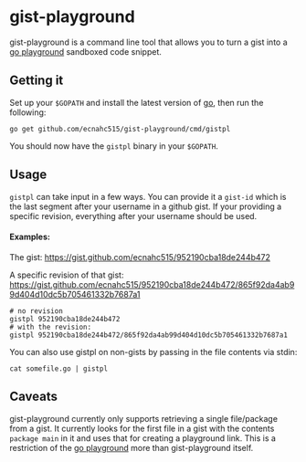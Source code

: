 gist-playground
===============

gist-playground is a command line tool that allows you to turn a gist into a
[go playground][playground] sandboxed code snippet.

Getting it
----------

Set up your `$GOPATH` and install the latest version of [go][go], then
run the following:

````
go get github.com/ecnahc515/gist-playground/cmd/gistpl
````

You should now have the `gistpl` binary in your `$GOPATH`.

Usage
-----

`gistpl` can take input in a few ways. You can provide it a `gist-id` which is the last segment after your username in a github gist. If your providing a specific revision,
everything after your username should be used.

#### Examples:

The gist: https://gist.github.com/ecnahc515/952190cba18de244b472

A specific revision of that gist: https://gist.github.com/ecnahc515/952190cba18de244b472/865f92da4ab99d404d10dc5b705461332b7687a1

````
# no revision
gistpl 952190cba18de244b472
# with the revision:
gistpl 952190cba18de244b472/865f92da4ab99d404d10dc5b705461332b7687a1
````

You can also use gistpl on non-gists by passing in the file contents via stdin:

````
cat somefile.go | gistpl
````

Caveats
-------

gist-playground currently only supports retrieving a single file/package from a
gist. It currently looks for the first file in a gist with the contents
`package main` in it and uses that for creating a playground link. This is a
restriction of the [go playground][playground] more than gist-playground itself.


[playground]: http://play.golang.org/ "go playground"
[go]: http://golang.org/dl/